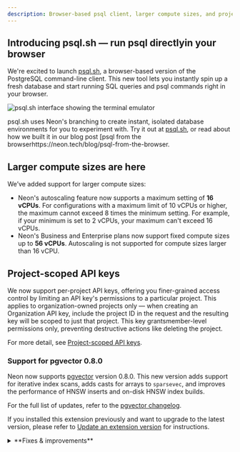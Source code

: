 ```yaml
---
description: Browser-based psql client, larger compute sizes, and project-scoped API keys
---
```


## Introducing psql.sh — run psql directlyin your browser

We're excited to launch [psql.sh](https://psql.sh), a browser-based version of the PostgreSQL command-line client. This new tool lets you instantly spin up a fresh database and start running SQL queries and psql commands right in your browser.

![psql.sh interface showing the terminal emulator](/docs/relnotes/psql_sh.png)

psql.sh uses Neon's branching to create instant, isolated database environments for you to experiment with. Try it out at [psql.sh](https://psql.sh), or read about how we built it in our blog post [psql from the browserhttps://neon.tech/blog/psql-from-the-browser.

## Larger compute sizes are here

We’ve added support for larger compute sizes:

- Neon's autoscaling feature now supports a maximum setting of **16 vCPUs**. For configurations with a maximum limit of 10 vCPUs or higher, the maximum cannot exceed 8 times the minimum setting. For example, if your minimum is set to 2 vCPUs, your maximum can't exceed 16 vCPUs.
- Neon's Business and Enterprise plans now support fixed compute sizes up to **56 vCPUs**. Autoscaling is not supported for compute sizes larger than 16 vCPU.

## Project-scoped API keys

We now support per-project API keys, offering you finer-grained access control by limiting an API key's permissions to a particular project. This applies to organization-owned projects only — when creating an Organization API key, include the project ID in the request and the resulting key will be scoped to just that project. This key grantsmember-level permissions only, preventing destructive actions like deleting the project.

For more detail, see [Project-scoped API keys](/docs/manage/api-keys#project-scoped-api-keys).

### Support for pgvector 0.8.0

Neon now supports [pgvector](/docs/extensions/pgvector) version 0.8.0. This new version adds support for iterative index scans, adds casts for arrays to `sparsevec`, and improves the performance of HNSW inserts and on-disk HNSW index builds.

For the full list of updates, refer to the [pgvector changelog](https://github.com/pgvector/pgvector/blob/master/CHANGELOG.md).

If you installed this extension previously and want to upgrade to the latest version, please refer to [Update an extension version](/docs/extensions/pg-extensions#update-an-extension-version) for instructions.

<details>

<summary>**Fixes & improvements**</summary>

- **Drizzle Studio update**

  The Drizzle Studio integration that powers the **Tables** page in the Neon Console has been updated. For the latest improvements and fixes, see the [Neon Drizzle Studio Integration Changelog](https://github.com/neondatabase/neon-drizzle-studio-changelog/blob/main/CHANGELOG.md).

- **Console updates**

  Fixed a scrolling issue with the SQL Editor where the scrollbar did not appear to react in real time.

- **Fixes**
  - Improved custom date/time selector to default to current time, use standardized UTC format (`2006-01-02T15:04:05Z`), and accept manual entries in the same format.
  - Fixed the **Current billing for this period** total displayed on the **Billing summary** page to correctly reflect archive storage costs and current pricing. Note: this was a display issue only; actual bills were unaffected.

</details>

